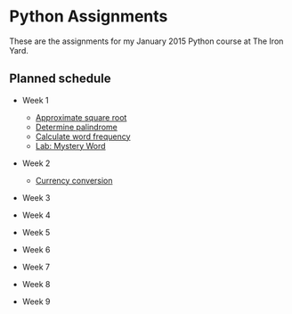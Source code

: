 Python Assignments
===================

These are the assignments for my January 2015 Python course at The Iron Yard.

## Planned schedule

* Week 1
  * [Approximate square root](approximate-square-root)
  * [Determine palindrome](palindrome)
  * [Calculate word frequency](word-frequency)
  * [Lab: Mystery Word](mystery-word)

* Week 2
  * [Currency conversion](currency-converter)

* Week 3

* Week 4

* Week 5

* Week 6

* Week 7

* Week 8

* Week 9
